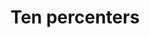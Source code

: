 ---
layout: post
title: 'Ten percenters'
story: 'http://www.bostonglobe.com/metro/2014/07/19/just-luck-some-lottery-winners-cash-hundreds-tickets/u9slYhTdzofrnTGMmGF0jN/story.html'
text: 'The story of a family who has "won" more than $600 over 300 times on lottery tickets in the past couple years.'
vimeo: '<iframe src="//player.vimeo.com/video/101219796?title=0&amp;byline=0&amp;portrait=0&amp;color=ffffff" width="640" height="342" frameborder="0" webkitallowfullscreen mozallowfullscreen allowfullscreen></iframe>'
---